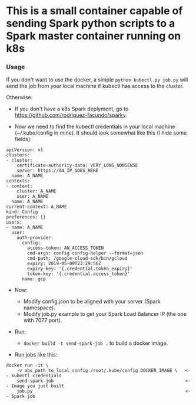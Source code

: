 
# This is a small container capable of sending Spark python scripts to a Spark master container running on k8s

### Usage
If you don't want to use the docker, a simple  `python kubectl.py job.py` will send the job from your local machine if kubectl has access to the cluster. 

Otherwise:

- If you don't have a k8s Spark deplyment, go to https://github.com/rodriguez-facundo/sparky.

- Now we need to find the kubectl credentials in your local machine (~/.kube/config in mine). It should look somewhat like this (I hide some fields):

```
apiVersion: v1
clusters:
- cluster:
    certificate-authority-data: VERY_LONG_NONSENSE
    server: https://AN_IP_GOES_HERE
  name: A_NAME
contexts:
- context:
    cluster: A_NAME
    user: A_NAME
  name: A_NAME
current-context: A_NAME
kind: Config
preferences: {}
users:
- name: A_NAME
  user:
    auth-provider:
      config:
        access-token: AN_ACCESS_TOKEN
        cmd-args: config config-helper --format=json
        cmd-path: /google-cloud-sdk/bin/gcloud
        expiry: 2019-05-09T23:29:56Z
        expiry-key: '{.credential.token_expiry}'
        token-key: '{.credential.access_token}'
      name: gcp
``` 

- Now:
    - Modify config.json to be aligned with your server (Spark namespace).
    - Modify job.py example to get your Spark Load Balancer IP (the one with 7077 port).

- Run:
    - `docker build -t send-spark-job .` to build a docker image.

- Run jobs like this:

```
docker run -it \
    -v abs_path_to_local_config:/root/.kube/config DOCKER_IMAGE \   <-- kubectl credentials
    send-spark-job                                                  <-- Image you just built
    job.py                                                          <-- Spark job
```